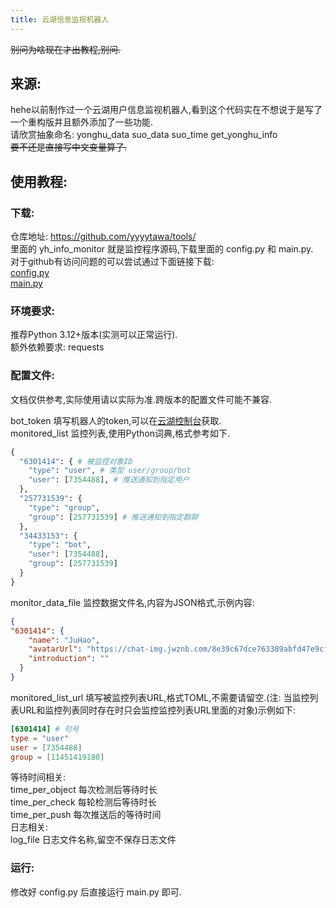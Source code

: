 ```yaml
---
title: 云湖信息监视机器人
---
```


~~别问为啥现在才出教程,别问.~~  

## 来源:  
hehe以前制作过一个云湖用户信息监视机器人,看到这个代码实在不想说于是写了一个重构版并且额外添加了一些功能.  
请欣赏抽象命名: yonghu_data suo_data suo_time get_yonghu_info  
~~要不还是直接写中文变量算了.~~  

## 使用教程:  
### 下载:  
仓库地址: https://github.com/yyyytawa/tools/  
里面的 yh_info_monitor 就是监控程序源码,下载里面的 config.py 和 main.py.  
对于github有访问问题的可以尝试通过下面链接下载:  
[config.py](https://tools.yyyyt.top/yh_info_monitor/config.py)  
[main.py](https://tools.yyyyt.top/yh_info_monitor/main.py)  

### 环境要求:  
推荐Python 3.12+版本(实测可以正常运行).  
额外依赖要求: requests  

### 配置文件:  
文档仅供参考,实际使用请以实际为准.跨版本的配置文件可能不兼容.  

bot_token 填写机器人的token,可以在[云湖控制台](https://www.yhchat.com/control)获取.  
monitored_list 监控列表,使用Python词典,格式参考如下.  
```PYTHON
{
  "6301414": { # 被监控对象ID
    "type": "user", # 类型 user/group/bot
    "user": [7354488], # 推送通知到指定用户
  },
  "257731539": {
    "type": "group",
    "group": [257731539] # 推送通知到指定群聊
  },
  "34433153": {
    "type": "bot",
    "user": [7354488],
    "group": [257731539]
  }
}
```
monitor_data_file 监控数据文件名,内容为JSON格式,示例内容:  
```JSON
{
"6301414": {
    "name": "JuHao",
    "avatarUrl": "https://chat-img.jwznb.com/8e39c67dce763389abfd47e9cfdc9ec9.jpg",
    "introduction": ""
  }
}
```
monitored_list_url 填写被监控列表URL,格式TOML,不需要请留空.(注: 当监控列表URL和监控列表同时存在时只会监控监控列表URL里面的对象)示例如下:  
```TOML
[6301414] # 句号
type = "user"
user = [7354488]
group = [11451419180]
```
等待时间相关:  
time_per_object 每次检测后等待时长  
time_per_check 每轮检测后等待时长  
time_per_push 每次推送后的等待时间  
日志相关:  
log_file 日志文件名称,留空不保存日志文件  

### 运行:
修改好 config.py 后直接运行 main.py 即可.  